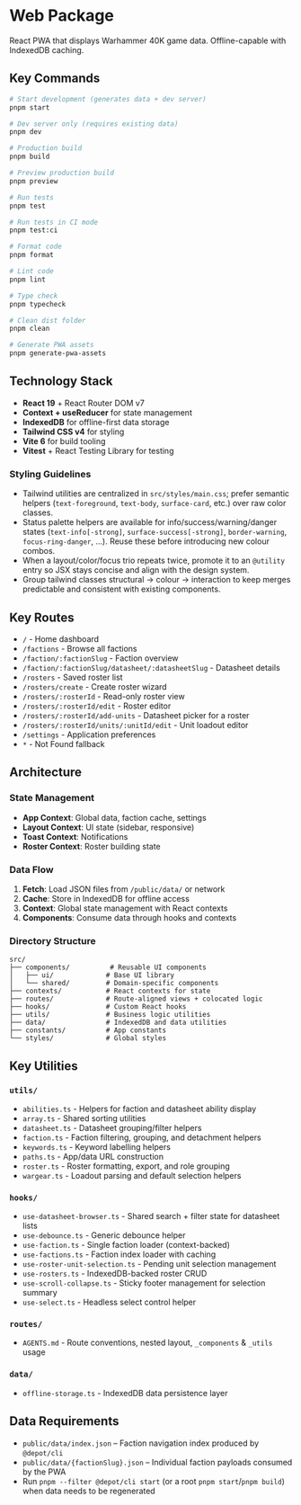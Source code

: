 # Web Package

React PWA that displays Warhammer 40K game data. Offline-capable with IndexedDB caching.

## Key Commands

```bash
# Start development (generates data + dev server)
pnpm start

# Dev server only (requires existing data)
pnpm dev

# Production build
pnpm build

# Preview production build
pnpm preview

# Run tests
pnpm test

# Run tests in CI mode
pnpm test:ci

# Format code
pnpm format

# Lint code
pnpm lint

# Type check
pnpm typecheck

# Clean dist folder
pnpm clean

# Generate PWA assets
pnpm generate-pwa-assets
```

## Technology Stack

- **React 19** + React Router DOM v7
- **Context + useReducer** for state management
- **IndexedDB** for offline-first data storage
- **Tailwind CSS v4** for styling
- **Vite 6** for build tooling
- **Vitest** + React Testing Library for testing

### Styling Guidelines
- Tailwind utilities are centralized in `src/styles/main.css`; prefer semantic helpers (`text-foreground`, `text-body`, `surface-card`, etc.) over raw color classes.
- Status palette helpers are available for info/success/warning/danger states (`text-info[-strong]`, `surface-success[-strong]`, `border-warning`, `focus-ring-danger`, ...). Reuse these before introducing new colour combos.
- When a layout/color/focus trio repeats twice, promote it to an `@utility` entry so JSX stays concise and align with the design system.
- Group tailwind classes structural → colour → interaction to keep merges predictable and consistent with existing components.

## Key Routes

- `/` - Home dashboard
- `/factions` - Browse all factions
- `/faction/:factionSlug` - Faction overview
- `/faction/:factionSlug/datasheet/:datasheetSlug` - Datasheet details
- `/rosters` - Saved roster list
- `/rosters/create` - Create roster wizard
- `/rosters/:rosterId` - Read-only roster view
- `/rosters/:rosterId/edit` - Roster editor
- `/rosters/:rosterId/add-units` - Datasheet picker for a roster
- `/rosters/:rosterId/units/:unitId/edit` - Unit loadout editor
- `/settings` - Application preferences
- `*` - Not Found fallback

## Architecture

### State Management
- **App Context**: Global data, faction cache, settings
- **Layout Context**: UI state (sidebar, responsive)
- **Toast Context**: Notifications
- **Roster Context**: Roster building state

### Data Flow
1. **Fetch**: Load JSON files from `/public/data/` or network
2. **Cache**: Store in IndexedDB for offline access
3. **Context**: Global state management with React contexts
4. **Components**: Consume data through hooks and contexts

### Directory Structure
```
src/
├── components/          # Reusable UI components
│   ├── ui/             # Base UI library
│   └── shared/         # Domain-specific components
├── contexts/           # React contexts for state
├── routes/             # Route-aligned views + colocated logic
├── hooks/              # Custom React hooks
├── utils/              # Business logic utilities
├── data/               # IndexedDB and data utilities
├── constants/          # App constants
└── styles/             # Global styles
```

## Key Utilities

### `utils/`
- `abilities.ts` - Helpers for faction and datasheet ability display
- `array.ts` - Shared sorting utilities
- `datasheet.ts` - Datasheet grouping/filter helpers
- `faction.ts` - Faction filtering, grouping, and detachment helpers
- `keywords.ts` - Keyword labelling helpers
- `paths.ts` - App/data URL construction
- `roster.ts` - Roster formatting, export, and role grouping
- `wargear.ts` - Loadout parsing and default selection helpers

### `hooks/`
- `use-datasheet-browser.ts` - Shared search + filter state for datasheet lists
- `use-debounce.ts` - Generic debounce helper
- `use-faction.ts` - Single faction loader (context-backed)
- `use-factions.ts` - Faction index loader with caching
- `use-roster-unit-selection.ts` - Pending unit selection management
- `use-rosters.ts` - IndexedDB-backed roster CRUD
- `use-scroll-collapse.ts` - Sticky footer management for selection summary
- `use-select.ts` - Headless select control helper

### `routes/`
- `AGENTS.md` - Route conventions, nested layout, `_components` & `_utils` usage

### `data/`
- `offline-storage.ts` - IndexedDB data persistence layer

## Data Requirements

- `public/data/index.json` – Faction navigation index produced by `@depot/cli`
- `public/data/{factionSlug}.json` – Individual faction payloads consumed by the PWA
- Run `pnpm --filter @depot/cli start` (or a root `pnpm start`/`pnpm build`) when data needs to be regenerated
